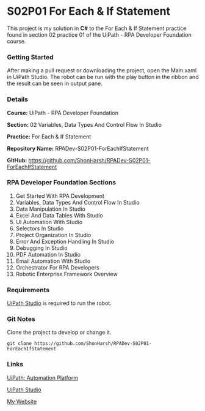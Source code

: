 # S02P01 For Each & If Statement

This project is my solution in **C#** to the For Each & If Statement practice found in section 02 practice 01 of the UiPath - RPA Developer Foundation course.

### Getting Started

After making a pull request or downloading the project, open the Main.xaml in UiPath Studio.  The robot can be run with the play button in the ribbon and the result can be seen in output pane.

### Details

**Course:** UiPath - RPA Developer Foundation

**Section:** 02 Variables, Data Types And Control Flow In Studio

**Practice:** For Each & If Statement

**Repository Name:** RPADev-S02P01-ForEachIfStatement

**GitHub:** https://github.com/ShonHarsh/RPADev-S02P01-ForEachIfStatement

### RPA Developer Foundation Sections

1. Get Started With RPA Development
2. Variables, Data Types And Control Flow In Studio
3. Data Manipulation In Studio
4. Excel And Data Tables With Studio
5. UI Automation With Studio
6. Selectors In Studio
7. Project Organization In Studio
8. Error And Exception Handling In Studio
9. Debugging In Studio
10. PDF Automation In Studio
11. Email Automation With Studio
12. Orchestrator For RPA Developers
13. Robotic Enterprise Framework Overview

### Requirements

[UiPath Studio](https://www.uipath.com/product/studio) is required to run the robot.

### Git Notes

Clone the project to develop or change it.

`git clone https://github.com/ShonHarsh/RPADev-S02P01-ForEachIfStatement`

### Links

[UiPath: Automation Platform](https://www.uipath.com/)

[UiPath Studio](https://www.uipath.com/product/studio)

[My Website](https://shonharsh.github.io/curriculum-vitae/index.html)













